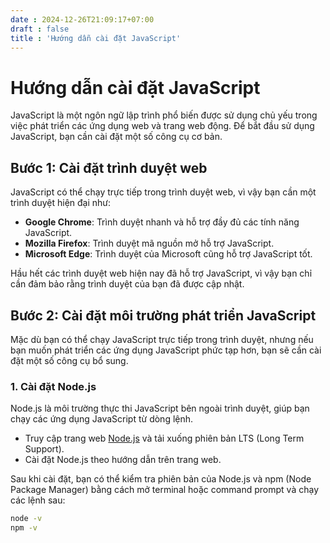 ```yaml
---
date : 2024-12-26T21:09:17+07:00
draft : false
title : 'Hướng dẫn cài đặt JavaScript'
---
```

# Hướng dẫn cài đặt JavaScript

JavaScript là một ngôn ngữ lập trình phổ biến được sử dụng chủ yếu trong việc phát triển các ứng dụng web và trang web động. Để bắt đầu sử dụng JavaScript, bạn cần cài đặt một số công cụ cơ bản.

## Bước 1: Cài đặt trình duyệt web

JavaScript có thể chạy trực tiếp trong trình duyệt web, vì vậy bạn cần một trình duyệt hiện đại như:

- **Google Chrome**: Trình duyệt nhanh và hỗ trợ đầy đủ các tính năng JavaScript.
- **Mozilla Firefox**: Trình duyệt mã nguồn mở hỗ trợ JavaScript.
- **Microsoft Edge**: Trình duyệt của Microsoft cũng hỗ trợ JavaScript tốt.

Hầu hết các trình duyệt web hiện nay đã hỗ trợ JavaScript, vì vậy bạn chỉ cần đảm bảo rằng trình duyệt của bạn đã được cập nhật.

## Bước 2: Cài đặt môi trường phát triển JavaScript

Mặc dù bạn có thể chạy JavaScript trực tiếp trong trình duyệt, nhưng nếu bạn muốn phát triển các ứng dụng JavaScript phức tạp hơn, bạn sẽ cần cài đặt một số công cụ bổ sung.

### 1. Cài đặt Node.js

Node.js là môi trường thực thi JavaScript bên ngoài trình duyệt, giúp bạn chạy các ứng dụng JavaScript từ dòng lệnh.

- Truy cập trang web [Node.js](https://nodejs.org) và tải xuống phiên bản LTS (Long Term Support).
- Cài đặt Node.js theo hướng dẫn trên trang web.

Sau khi cài đặt, bạn có thể kiểm tra phiên bản của Node.js và npm (Node Package Manager) bằng cách mở terminal hoặc command prompt và chạy các lệnh sau:

```bash
node -v
npm -v

